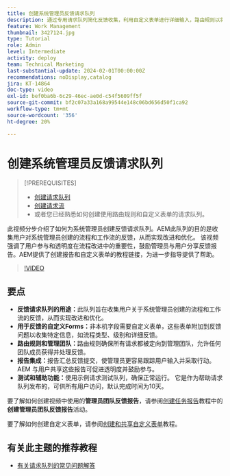 ```yaml
---
title: 创建系统管理员反馈请求队列
description: 通过专用请求队列简化反馈收集，利用自定义表单进行详细输入，路由规则以将反馈直接提交给管理员团队，为可操作的见解集成报表，以及发布可访问的帮助请求队列（默认完成时间为10天）。
feature: Work Management
thumbnail: 3427124.jpg
type: Tutorial
role: Admin
level: Intermediate
activity: deploy
team: Technical Marketing
last-substantial-update: 2024-02-01T00:00:00Z
recommendations: noDisplay,catalog
jira: KT-14864
doc-type: video
exl-id: bef0ba6b-6c29-46ec-ae0d-c54f5609ff5f
source-git-commit: bf2c07a33a168a99544e148c06bd656d50f1ca92
workflow-type: tm+mt
source-wordcount: '356'
ht-degree: 20%

---
```


# 创建系统管理员反馈请求队列

>[!PREREQUISITES]
>
>* [创建请求队列](https://experienceleague.adobe.com/docs/workfront-learn/tutorials-workfront/manage-work/request-queues/create-a-request-queue.html?lang=zh-Hans)
>* [创建请求流](https://experienceleague.adobe.com/docs/workfront-learn/tutorials-workfront/manage-work/request-queues/create-a-request-flow.html?lang=zh-Hans)
>* 或者您已经熟悉如何创建使用路由规则和自定义表单的请求队列。

此视频分步介绍了如何为系统管理员创建反馈请求队列。
&#x200B;AEM此队列的目的是收集用户对系统管理员创建的流程和工作流的反馈，从而实现改进和优化。
该视频强调了用户参与和透明度在流程改进中的重要性，鼓励管理员与用户分享反馈报告。
&#x200B;AEM提供了创建报告和自定义表单的教程链接，为进一步指导提供了帮助。


>[!VIDEO](https://video.tv.adobe.com/v/3427124/?quality=12&learn=on)

## 要点

* **反馈请求队列的用途：**&#x200B;此队列旨在收集用户关于系统管理员创建的流程和工作流的反馈，从而实现改进和优化&#x200B;。
* **用于反馈的自定义Forms：**&#x200B;非本机字段需要自定义表单，这些表单附加到反馈问题以收集特定信息，如流程类型、级别和详细反馈。
* **路由规则和管理团队：**&#x200B;路由规则确保所有请求都被定向到管理团队，允许任何团队成员获得并处理反馈。
* **报告集成：**&#x200B;报告汇总反馈提交，使管理员更容易跟踪用户输入并采取行动。&#x200B;AEM 与用户共享这些报告可促进透明度并鼓励参与。
* **测试和辅助功能：**&#x200B;使用示例请求测试队列，确保正常运行。 它是作为帮助请求队列发布的，可供所有用户访问，默认完成时间为10天。


要了解如何创建视频中使用的&#x200B;**管理员团队反馈报告**，请参阅[创建任务报告](https://experienceleague.adobe.com/zh-hans/docs/workfront-learn/tutorials-workfront/reporting/basic-reporting/create-a-task-report#activity-2-create-an-admin-team-feedback-report)教程中的&#x200B;**创建管理员团队反馈报告**&#x200B;活动。

要了解如何创建自定义表单，请参阅[创建和共享自定义表单](https://experienceleague.adobe.com/docs/workfront-learn/tutorials-workfront/custom-data/custom-forms/custom-forms-creating-and-sharing-a-custom-form.html?lang=zh-Hans)教程。

## 有关此主题的推荐教程

* [有关请求队列的常见问题解答](/help/manage-work/request-queues/request-queue-faq.md)
